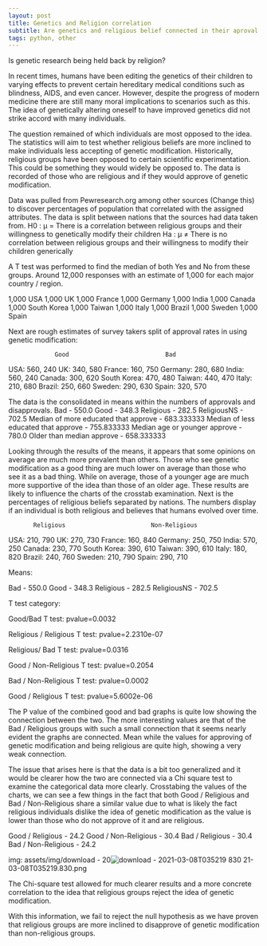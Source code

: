 ```yaml
---
layout: post
title: Genetics and Religion correlation
subtitle: Are genetics and religious belief connected in their aproval rates?
tags: python, other
---
```


Is genetic research being held back by religion?

In recent times, humans have been editing the genetics of their children to varying effects to prevent certain hereditary medical conditions such as blindness, AIDS, and even cancer.
However, despite the progress of modern medicine there are still many moral implications to scenarios such as this. The idea of genetically altering oneself to have improved genetics did not strike accord with many individuals.

The question remained of which individuals are most opposed to the idea. The statistics will aim to test whether religious beliefs are more inclined to make individuals less accepting of genetic modification.
Historically, religious groups have been opposed to certain scientific experimentation. This could be something they would widely be opposed to. The data is recorded of those who are religious and if they would approve of genetic modification.

Data was pulled from Pewresearch.org among other sources (Change this) to discover percentages of population that correlated with the assigned attributes. The data is split between nations that the sources had data taken from.
H0 : µ = There is a correlation between religious groups and their willingness to genetically modify their children
Ha : µ ≠ There is no correlation between religious groups and their willingness to modify their children generically

A T test was performed to find the median of both Yes and No from these groups.
Around 12,000 responses with an estimate of 1,000 for each major country / region.

1,000 USA
1,000 UK
1,000 France
1,000 Germany
1,000 India
1,000 Canada
1,000 South Korea
1,000 Taiwan
1,000 Italy
1,000 Brazil
1,000 Sweden
1,000 Spain

Next are rough estimates of survey takers split of approval rates in using genetic modification:

                 Good							Bad
USA: 560, 240
UK: 340, 580
France: 160, 750
Germany: 280, 680
India: 560, 240
Canada: 300, 620
South Korea: 470, 480
Taiwan: 440, 470
Italy: 210, 680
Brazil: 250, 660
Sweden: 290, 630
Spain: 320, 570

The data is the consolidated in means within the numbers of approvals and disapprovals.
Bad  -  550.0
Good  -  348.3
Religious  -  282.5
ReligiousNS  -  702.5
Median of more educated that approve  -  683.333333
Median of less educated that approve  -  755.833333
Median age or younger approve   -  780.0
Older than median approve  -  658.333333

Looking through the results of the means, it appears that some opinions on average are much more prevalent than others. Those who see genetic modification as a good thing are much lower on average than those who see it as a bad thing. While on average, those of a younger age are much more supportive of the idea than those of an older age.
These results are likely to influence the charts of the crosstab examination.
Next is the percentages of religious beliefs separated by nations. The numbers display if an individual is both religious and believes that humans evolved over time.

           Religious						Non-Religious
USA: 210, 790
UK: 270, 730
France: 160, 840
Germany: 250, 750
India: 570, 250
Canada: 230, 770
South Korea: 390, 610
Taiwan: 390, 610
Italy: 180, 820
Brazil: 240, 760
Sweden: 210, 790
Spain: 290, 710



Means:

Bad  -  550.0
Good  -  348.3
Religious  -  282.5
ReligiousNS  -  702.5

T test category:

Good/Bad T test: pvalue=0.0032

Religious / Religious T test: pvalue=2.2310e-07

Religious/ Bad T test: pvalue=0.0316

Good / Non-Religious T test: pvalue=0.2054

Bad / Non-Religious T test: pvalue=0.0002

Good / Religious T test: pvalue=5.6002e-06

The P value of the combined good and bad graphs is quite low showing the connection between the two. The more interesting values are that of the Bad / Religious groups with such a small connection that it seems nearly evident the graphs are connected. Mean while the values for approving of genetic modification and being religious are quite high, showing a very weak connection.

The issue that arises here is that the data is a bit too generalized and it would be clearer how the two are connected via a Chi square test to examine the categorical data more clearly.
Crosstabing the values of the charts, we can see a few things in the fact that both Good / Religious and Bad / Non-Religious share a similar value due to what is likely the fact religious individuals dislike the idea of genetic modification as the value is lower than those who do not approve of it and are religious.

Good / Religious - 24.2
Good / Non-Religious - 30.4
Bad / Religious - 30.4
Bad / Non-Religious - 24.2

img: assets/img/download - 20![download - 2021-03-08T035219 830](https://user-images.githubusercontent.com/48320567/110390319-cfa02b00-8033-11eb-9849-fefed2d3e0aa.png)
21-03-08T035219.830.png

The Chi-square test allowed for much clearer results and a more concrete correlation to the idea that religious groups reject the idea of genetic modification.

With this information, we fail to reject the null hypothesis as we have proven that religious groups are more inclined to disapprove of genetic modification than non-religious groups.
